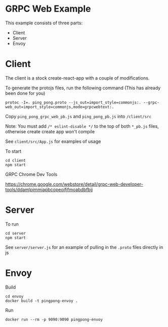 # GRPC Web Example

This example consists of three parts:

- Client
- Server
- Envoy

# Client
The client is a stock create-react-app with a couple of modifications.

To generate the protojs files, run the following command (This has already been done for you)

```
protoc -I=. ping_pong.proto --js_out=import_style=commonjs:. --grpc-web_out=import_style=commonjs,mode=grpcwebtext:.
```

Copy `ping_pong_grpc_web_pb.js` and `ping_pong_pb.js` into `/client/src`

Note: You must add `/* eslint-disable */` to the top of both  `*_pb.js` files, otherwise create create app won't compile

See `client/src/App.js` for examples of usage

To start

```
cd client
npm start
```

GRPC Chrome Dev Tools

https://chrome.google.com/webstore/detail/grpc-web-developer-tools/ddamlpimmiapbcopeoifjfmoabdbfbjj


# Server

To run

```
cd server
npm start
```

See `server/server.js` for an example of pulling in the `.proto` files directly in js

# Envoy

Build

```
cd envoy
docker build -t pingpong-envoy .
```

Run
```
docker run --rm -p 9090:9090 pingpong-envoy
```
